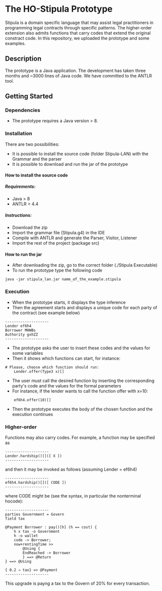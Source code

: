 # The HO-Stipula Prototype

Stipula is a domain specific language that may assist legal practitioners in programming legal contracts through specific patterns. 
The higher-order extension also admits functions that carry codes that extend the original constract code.
In this repository, we uploaded the prototype and some examples.

## Description

The prototype is a Java application. The development has taken three months and ~3000 lines of Java code. 
We have committed to the ANTLR tool.

## Getting Started

### Dependencies

* The prototype requires a Java version > 8.

### Installation

There are two possibilities:
* It is possible to install the source code (folder Stipula-LAN) with the Grammar and the parser 
* It is possible to download and run the jar of the prototype


#### How to install the source code

##### Requirements:
* Java > 8
* ANTLR > 4.4

##### Instructions:
* Download the zip
* Import the grammar file (Stipula.g4) in the IDE
* Compile with ANTLR and generate the Parser, Visitor, Listener
* Import the rest of the project (package src)

#### How to run the jar

* After downloading the zip, go to the correct folder (./Stipula Executable)
* To run the prototype type the following code
```
java -jar stipula_lan.jar name_of_the_example.stipula
```
 
### Execution

* When the prototype starts, it displays the type inference 
* Then the agreement starts and displays a unique code for each party of the contract (see example below)
```
--------------------
Lender ef6h4
Borrower MHWBs
Authority gxhZZ
--------------------
```
* The prototype asks the user to insert these codes and the values for some variables
* Then it shows which functions can start, for instance:
```
# Please, choose which function should run: 
	Lender.offer(Type3 x)[]
```
* The user must call the desired function by inserting the corresponding party's code and the values for the formal parameters
* For instance, if the lender wants to call the function offer with x=10:
```
	ef6h4.offer(10)[]
```
* Then the prototype executes the body of the chosen function and the execution continues

### Higher-order

Functions may also carry codes. For example, a function may be specified as
```
--------------------
Lender.hardship()[]([ X ])
--------------------
```
and then it may be invoked as follows (assuming Lender = ef6h4)
```
--------------------
ef6h4.hardship()[]([ CODE ])
--------------------
```
where CODE might be (see the syntax, in particular the nonterminal hocode):
```
--------------------
parties Government = Govern
field tax

@Payment Borrower : pay()[h] (h == cost) {
	h x tax -o Government
	h -o wallet 
	code -> Borrower;
	now+rentingTime >> 
		@Using {
		EndReached -> Borrower
		} ==> @Return 
} ==> @Using

{ 0.2 → tax} => @Payment
--------------------
```
This upgrade is payng a tax to the Govern of 20% for every transaction.





